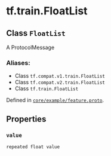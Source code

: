 <div itemscope itemtype="http://developers.google.com/ReferenceObject">
<meta itemprop="name" content="tf.train.FloatList" />
<meta itemprop="path" content="Stable" />
<meta itemprop="property" content="value"/>
</div>

# tf.train.FloatList

## Class `FloatList`

A ProtocolMessage



### Aliases:

* Class `tf.compat.v1.train.FloatList`
* Class `tf.compat.v2.train.FloatList`
* Class `tf.train.FloatList`



Defined in [`core/example/feature.proto`](/code/stable/tensorflow/core/example/feature.proto).

<!-- Placeholder for "Used in" -->


## Properties

<h3 id="value"><code>value</code></h3>

`repeated float value`




